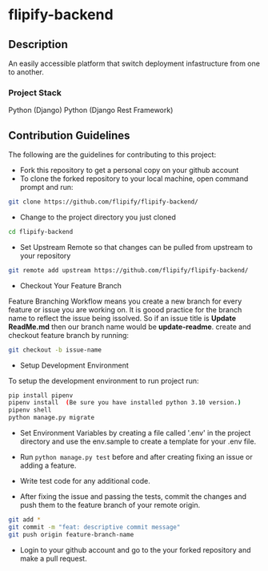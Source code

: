 # flipify-backend

## Description

An easily accessible platform that switch deployment infastructure from one to another.

### Project Stack

Python (Django)
Python (Django Rest Framework)

## Contribution Guidelines

The following are the  guidelines for contributing to this project:

- Fork this repository to get a personal copy on your github account
- To clone the forked repository to your local machine, open command prompt and run:

```bash
git clone https://github.com/flipify/flipify-backend/
```

- Change to the project directory you just cloned

```bash
cd flipify-backend
```

- Set Upstream Remote so that changes can be pulled from upstream to your repository

```bash
git remote add upstream https://github.com/flipify/flipify-backend/
```

- Checkout Your Feature Branch

Feature Branching Workflow means you create a new branch for every feature or issue you are working on.
It is goood practice for the branch name to reflect the issue being issolved.
So if an issue title is **Update ReadMe.md** then our branch name would be **update-readme**.
create and checkout feature branch by running:

```bash
git checkout -b issue-name
```

- Setup Development Environment

To setup the development environment to run project run:

```bash
pip install pipenv
pipenv install  (Be sure you have installed python 3.10 version.)
pipenv shell
python manage.py migrate

```

- Set Environment Variables by creating a file called '.env' in the project directory and use the env.sample to create a template for your .env file.

- Run ```python manage.py test``` before and after creating fixing an issue or adding a feature.

- Write test code for any additional code.

- After fixing the issue and passing the tests, commit the changes and push them to the feature branch of your remote origin.

```bash
git add *
git commit -m "feat: descriptive commit message"
git push origin feature-branch-name
```

- Login to your github account and go to the your forked repository and make a pull request.